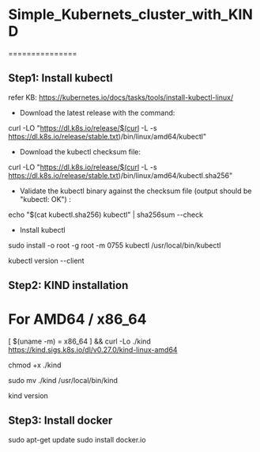 # Simple_Kubernets_cluster_with_KIND
===============

**Step1: Install kubectl**
-----------
refer KB: https://kubernetes.io/docs/tasks/tools/install-kubectl-linux/


- Download the latest release with the command:

curl -LO "https://dl.k8s.io/release/$(curl -L -s https://dl.k8s.io/release/stable.txt)/bin/linux/amd64/kubectl"

- Download the kubectl checksum file:

curl -LO "https://dl.k8s.io/release/$(curl -L -s https://dl.k8s.io/release/stable.txt)/bin/linux/amd64/kubectl.sha256"

- Validate the kubectl binary against the checksum file (output should be "kubectl: OK") :

echo "$(cat kubectl.sha256)  kubectl" | sha256sum --check


- Install kubectl

sudo install -o root -g root -m 0755 kubectl /usr/local/bin/kubectl

kubectl version --client


**Step2: KIND installation**
----------
# For AMD64 / x86_64
[ $(uname -m) = x86_64 ] && curl -Lo ./kind https://kind.sigs.k8s.io/dl/v0.27.0/kind-linux-amd64

chmod +x ./kind

sudo mv ./kind /usr/local/bin/kind

kind version

**Step3: Install docker**
------------

sudo apt-get update
sudo install docker.io
